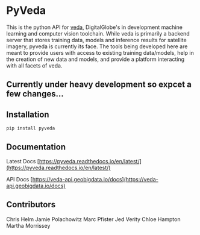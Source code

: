 # PyVeda

This is the python API for [veda](https://github.com/DigitalGlobe/veda), DigitalGlobe's in development machine learning and computer vision toolchain. While veda is primarily a backend server that stores training data, models and inference results for satellite imagery, pyveda is currently its face. The tools being developed here are meant to provide users with access to existing training data/models, help in the creation of new data and models, and provide a platform interacting with all facets of veda. 

## Currently under heavy development so expcet a few changes...

## Installation 

```
pip install pyveda
```

## Documentation 

Latest Docs [https://pyveda.readthedocs.io/en/latest/](https://pyveda.readthedocs.io/en/latest/)

API Docs [https://veda-api.geobigdata.io/docs](https://veda-api.geobigdata.io/docs)

## Contributors 

Chris Helm
Jamie Polachowitz
Marc Pfister
Jed Verity
Chloe Hampton
Martha Morrissey
